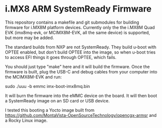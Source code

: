 # i.MX8 ARM SystemReady Firmware

This repository contains a makefile and git submodules for building
firmware for i.MX8M platform devices.  Currently only the the i.MX8M
Quad EVK (imx8mq-evk, or MCIMX8M-EVK, all the same device) is
supported, but more may be added.

The standard builds from NXP are not SystemReady.  They build u-boot
with OPTEE enabled, but don't build OPTEE into the image, so when
u-boot tries to access EFI things it goes through OPTEE, which fails.

You should just type "make" here and it will build the firmware.  Once
the firmware is built, plug the USB-C and debug cables from your
computer into the MCIMX8M-EVK and run:

   sudo ./uuu -b emmc imx-boot-imx8mq.bin

It will burn the firmware into the eMMC device on the board.  It will
then boot a SystemReady image on an SD card or USB device.

I tested this booting a Yocto image built from
https://github.com/MontaVista-OpenSourceTechnology/opencgx-armsr and a
Rocky Linux image.